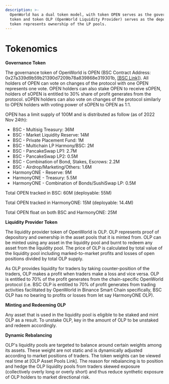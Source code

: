 ```yaml
---
description: >-
  OpenWorld has a dual token model, with token OPEN serves as the governance
  token and token OLP (OpenWorld Liquidity Provider) serves as the depository
  token represents ownership of the LP pools.
---
```


# Tokenomics

**Governance Token**

The governance token of OpenWorld is OPEN (BSC Contract Address: 0x27a339d9b59b21390d7209b78a839868e319301b, [\[BSC Link\]](https://bscscan.com/token/0x27a339d9b59b21390d7209b78a839868e319301b)).  All holders of OPEN can vote on changes of the protocol with one OPEN represents one vote.  OPEN holders can also stake OPEN to receive sOPEN, holders of sOPEN is entitled to 30% share of profit generates from the protocol.  sOPEN holders can also vote on changes of the protocol similarly to OPEN holders with voting power of sOPEN to OPEN as 1:1.

OPEN has a limit supply of 100M and is distributed as follow (as of 2022 Nov 24th):

* BSC - Multisig Treasury: 36M
* BSC - Market Liquidity Reserve: 14M
* BSC - Private Placement Fund: 1M
* BSC - Multichain LP Harmony/BSC: 2M
* BSC - PancakeSwap LP1: 2.7M
* BSC - PancakeSwap LP2: 0.5M
* BSC - Combination of Bond, Stakes, Escrows: 2.2M
* BSC - Airdrop/Marketing/Others: 1.6M
* HarmonyONE - Reserve: 9M
* HarmonyONE - Treasury: 5.5M
* HarmonyONE - Combination of Bonds/SushiSwap LP: 0.5M

Total OPEN tracked in BSC: 60M (deployable: 55M)

Total OPEN tracked in HarmonyONE: 15M (deployable: 14.4M)

Total OPEN float on both BSC and HarmonyONE: 25M



**Liquidity Provider Token**

The liquidity provider token of OpenWorld is OLP. OLP represents proof of depository and ownership in the asset pools that it is minted from. OLP can be minted using any asset in the liquidity pool and burnt to redeem any asset from the liquidity pool. The price of OLP is calculated by total value of the liquidity pool including marked-to-market profits and losses of open positions divided by total OLP supply.

As OLP provides liquidity for traders by taking counter-position of the traders, OLP makes a profit when traders make a loss and vice versa. OLP is entitled to 70% of the profit generates from the chain-specific OpenWorld protocol (i.e. BSC OLP is entitled to 70% of profit generates from trading activities facilitated by OpenWorld in Binance Smart Chain specifically, BSC OLP has no bearing to profits or losses from let say HarmonyONE OLP).



**Minting and Redeeming OLP**

Any asset that is used in the liquidity pool is eligible to be staked and mint OLP as a result. To unstake OLP, key in the amount of OLP to be unstaked and redeem accordingly.



**Dynamic Rebalancing**

OLP's liquidity pools are targeted to balance around certain weights among its assets. These weight are not static and is dynamically adjusted according to market positions of traders. The token weights can be viewed real time at \[OLP Asset Pools Link]. The reason for rebalancing is to position and hedge the OLP liquidity pools from traders skewed exposure (collectively overly long or overly short) and thus reduce synthetic exposure of OLP holders to market directional risk.
